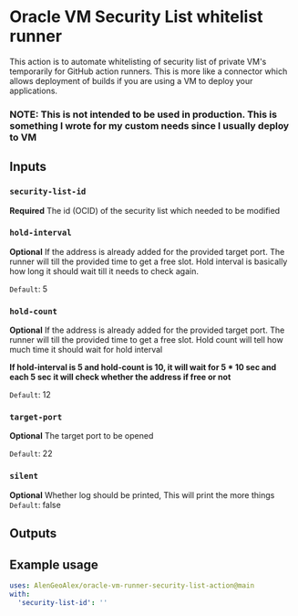 # Oracle VM Security List whitelist runner

This action is to automate whitelisting of security list of private VM's
temporarily for GitHub action runners. This is more like a connector which
allows deployment of builds if you are using a VM to deploy your applications.

### NOTE: This is not intended to be used in production. This is something I wrote for my custom needs since I usually deploy to VM

## Inputs

### `security-list-id`

**Required** The id (OCID) of the security list which needed to be modified

### `hold-interval`

**Optional** If the address is already added for the provided target port. The
runner will till the provided time to get a free slot. Hold interval is
basically how long it should wait till it needs to check again.

`Default`: 5

### `hold-count`

**Optional** If the address is already added for the provided target port. The
runner will till the provided time to get a free slot. Hold count will tell how
much time it should wait for hold interval

**If hold-interval is 5 and hold-count is 10, it will wait for 5 \* 10 sec and
each 5 sec it will check whether the address if free or not**

`Default`: 12

### `target-port`

**Optional** The target port to be opened

`Default`: 22

### `silent`

**Optional** Whether log should be printed, This will print the more things
`Default`: false

## Outputs

## Example usage

```yaml
uses: AlenGeoAlex/oracle-vm-runner-security-list-action@main
with:
  'security-list-id': ''
```

